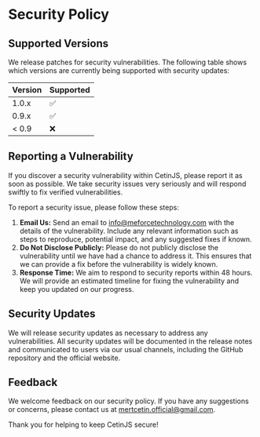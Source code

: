 # Security Policy

## Supported Versions

We release patches for security vulnerabilities. The following table shows which versions are currently being supported with security updates:

| Version | Supported          |
| ------- | ------------------ |
| 1.0.x   | :white_check_mark: |
| 0.9.x   | :white_check_mark: |
| < 0.9   | :x:                |

## Reporting a Vulnerability

If you discover a security vulnerability within CetinJS, please report it as soon as possible. We take security issues very seriously and will respond swiftly to fix verified vulnerabilities.

To report a security issue, please follow these steps:

1. **Email Us:** Send an email to [info@meforcetechnology.com](mailto:info@meforcetechnology.com) with the details of the vulnerability. Include any relevant information such as steps to reproduce, potential impact, and any suggested fixes if known.
2. **Do Not Disclose Publicly:** Please do not publicly disclose the vulnerability until we have had a chance to address it. This ensures that we can provide a fix before the vulnerability is widely known.
3. **Response Time:** We aim to respond to security reports within 48 hours. We will provide an estimated timeline for fixing the vulnerability and keep you updated on our progress.

## Security Updates

We will release security updates as necessary to address any vulnerabilities. All security updates will be documented in the release notes and communicated to users via our usual channels, including the GitHub repository and the official website.

## Feedback

We welcome feedback on our security policy. If you have any suggestions or concerns, please contact us at [mertcetin.official@gmail.com](mailto:mertcetin.official@gmail.com).

Thank you for helping to keep CetinJS secure!
